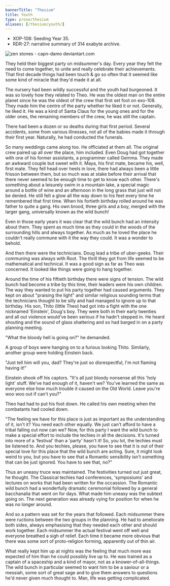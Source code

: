 ```yaml
--- 
bannerTitle: "Thesium" 
title: Youth 
type: prose/thesium
aliases: [/thesium/youth/]
---
```


<div class="quote">


</div>

<div class="data">

- XOP-108: Seeding Year 35.  
- RDR-27: narrative summary of 314 exabyte archive.  

</div>

![zen stones - capn-damo deviantart.com](/images/thesium/zen-stones.jpg)

They held their biggest party on midsummer's day. Every year they felt the need
to come together, to unite and really celebrate their achievements. That first
decade things had been touch & go so often that it seemed like some kind of
miracle that they'd made it at all. 

The nursery had been wildly successful and the youth had burgeoned. It was so
lovely how they related to Theo. He was the oldest man on the entire planet
since he was the oldest of the crew that first set foot on exo-108. They made
him the centre of the party whether he liked it or not. Generally, he liked it.
He was a kind of Santa Claus for the young ones and for the older ones, the
remaining members of the crew, he was still the captain.

There had been a dozen or so deaths during that first period. Several accidents,
some from various illnesses, not all of the babies made it through their first
year. Naturally, he had conducted the funerals.

So many weddings came along too. He officiated at them all. The original crew
paired up all over the place, him included. Even Doug had got together with one
of his former assistants, a programmer called Gemma. They made an awkward couple
but sweet with it. Maya, his first mate, became his, well, first mate. They fell
head over heels in love, there had always been a little frisson between them,
but so much was at stake before their arrival that there never seemed to be
enough time to get to know each other. There's something about a leisurely swim
in a mountain lake, a special magic around a bottle of wine and an afternoon in
the long grass that just will not be denied. He still felt a glow all the way
down to his feet every time he remembered that first time. When his fortieth
birthday rolled around he was father to quite a gang. His own brood, three girls
and a boy, merged with the larger gang, universally known as the wild bunch! 

Even in those early years it was clear that the wild bunch had an intensity
about them. They spent as much time as they could in the woods of the
surrounding hills and always together. As much as he loved the place he couldn't
really commune with it the way they could. It was a wonder to behold.

And then there were the technicians. Doug lead a tribe of uber-geeks. Their
communing was always with Root. The thrill they got from life seemed to be
mathematical and technical. It was a good sign as far as Theo was concerned. It
looked like things were going to hang together.

Around the time of his fiftieth birthday there were signs of tension. The wild
bunch had become a tribe by this time, their leaders were his own children. The
way they wanted to put his party together had caused arguments. They kept on
about "praising the light" and similar religious sounding terms that the
technicians thought to be silly and had managed to ignore up to that birthday.
His son, Thito (little Theo) had got into a fight with the one nicknamed
'Einstein', Doug's boy. They were both in their early twenties and all out
violence would've been serious if he hadn't stepped in. He heard shouting and
the sound of glass shattering and so had barged in on a party planning meeting.

"What the bloody hell is going on?" he demanded.

A group of boys were hanging on to a furious looking Thito. Similarly, another
group were holding Einstein back.

"Just tell him will you, dad? They're just so disrespectful, I'm not flaming
having it!"

Einstein shook off his captors. "It's all just bloody nonsense all this 'holy
light' stuff. We've had enough of it, haven't we? You've learned the same as
everyone else how much trouble it caused on the Old World. Leave you're woo woo
out if can't you?"

Theo had had to put his foot down. He called his own meeting when the combatants
had cooled down.

"The feeling we have for this place is just as important as the understanding of
it, isn't it? You need each other equally. We just can't afford to have a tribal
falling out now can we? Now, for this party I want the wild bunch to make a
special effort to include the techies in all the decisions. It's turned into
more of a 'festival' than a 'party' hasn't it! So, you lot, the techies must be
listened to. And you techies, please, you have to see that it is out of their
special love for this place that the wild bunch are acting. Sure, it might look
weird to you, but you have to see that a Romantic sensibility isn't something
that can be just ignored. You have to see that, no?"

Thus an uneasy truce was maintained. The festivities turned out just great, he
thought. The Classical techies had conferences, 'symposiums' and lectures on
works that had been written for the occassion. The Romantic wild bunch had a
wonderfully dramatic ceremonial followed by a general bacchanalia that went on
for days. What made him uneasy was the subtext going on. The next generation was
already vying for position for when he was no longer around.

And so a pattern was set for the years that followed. Each midsummer there were
ructions between the two groups in the planning. He had to ameliorate both
sides, always emphasising that they needed each other and should work together.
Each midsummer the actual festival went off well and everyone breathed a sigh of
relief. Each time it became more obvious that there was some sort of
proto-religion forming, apparently out of thin air.

What really kept him up at nights was the feeling that much more was expected of
him than he could possibly live up to. He was trained as a captain of a
spaceship and a kind of mayor, not as a knower-of-all-things. The wild bunch in
particular seemed to want him to be a saviour or a messiah, some sort of great
sage and to give them answers to questions he'd never given much thought to.
Man, life was getting complicated.
